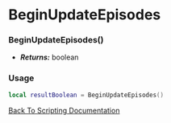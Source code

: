 # BeginUpdateEpisodes

### BeginUpdateEpisodes()
- ***Returns:*** boolean

### Usage

```Lua
local resultBoolean = BeginUpdateEpisodes()
```


[Back To Scripting Documentation](../README.md)
